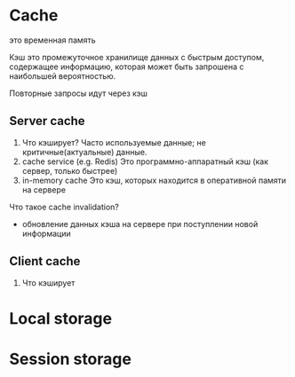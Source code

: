 # Cache
это временная память

Кэш это промежуточное хранилище данных с быстрым доступом, содержащее информацию, которая может быть запрошена с наибольшей вероятностью.

Повторные запросы идут через кэш
## Server cache

1. Что кэширует?
	Часто используемые данные; не критичные(актуальные) данные.
2. cache service (e.g. Redis)
	 Это программно-аппаратный кэш (как сервер, только быстрее)
3. in-memory cache
	 Это кэш, которых находится в оперативной памяти на сервере


Что такое cache invalidation?
- обновление данных кэша на сервере при поступлении новой информации

## Client cache
1. Что кэширует
# Local storage


# Session storage

